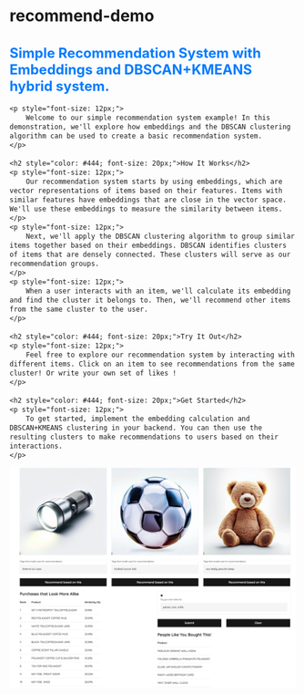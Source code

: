 # recommend-demo

<!DOCTYPE html>
<html lang="en">
<head>
    <meta charset="UTF-8">
    <meta name="viewport" content="width=device-width, initial-scale=1.0">
    <title>Simple Recommendation System with DBSCAN</title>
</head>
<body>
    <h1 style="color: #007bff; font-size: 24px;">Simple Recommendation System with Embeddings and DBSCAN+KMEANS hybrid system.</h1>
    
    <p style="font-size: 12px;">
        Welcome to our simple recommendation system example! In this demonstration, we'll explore how embeddings and the DBSCAN clustering algorithm can be used to create a basic recommendation system.
    </p>

    <h2 style="color: #444; font-size: 20px;">How It Works</h2>
    <p style="font-size: 12px;">
        Our recommendation system starts by using embeddings, which are vector representations of items based on their features. Items with similar features have embeddings that are close in the vector space. We'll use these embeddings to measure the similarity between items.
    </p>
    <p style="font-size: 12px;">
        Next, we'll apply the DBSCAN clustering algorithm to group similar items together based on their embeddings. DBSCAN identifies clusters of items that are densely connected. These clusters will serve as our recommendation groups.
    </p>
    <p style="font-size: 12px;">
        When a user interacts with an item, we'll calculate its embedding and find the cluster it belongs to. Then, we'll recommend other items from the same cluster to the user.
    </p>

    <h2 style="color: #444; font-size: 20px;">Try It Out</h2>
    <p style="font-size: 12px;">
        Feel free to explore our recommendation system by interacting with different items. Click on an item to see recommendations from the same cluster! Or write your own set of likes !
    </p>

    <h2 style="color: #444; font-size: 20px;">Get Started</h2>
    <p style="font-size: 12px;">
        To get started, implement the embedding calculation and DBSCAN+KMEANS clustering in your backend. You can then use the resulting clusters to make recommendations to users based on their interactions.
    </p>
</body>
</html>

![Alt text](image.png)




